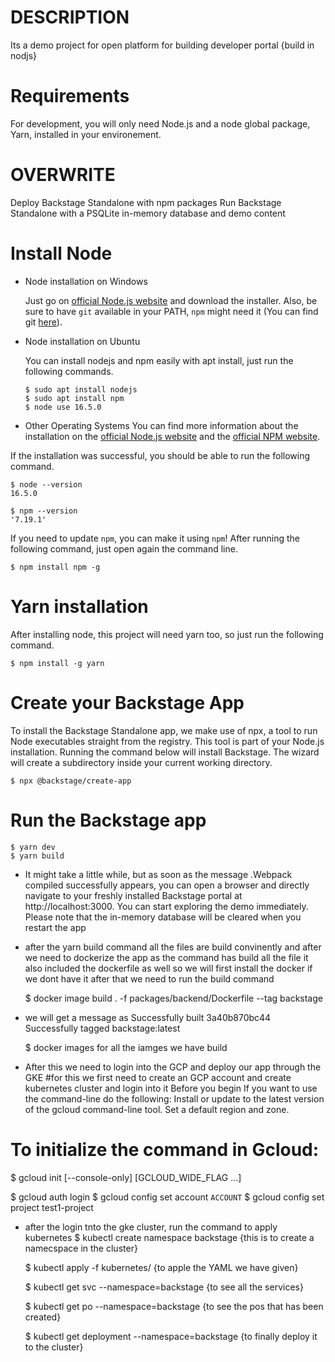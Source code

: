 # DESCRIPTION
Its a demo project for open platform for building developer portal {build in nodjs} 

# Requirements

For development, you will only need Node.js and a node global package, Yarn, installed in your environement.


# OVERWRITE
Deploy Backstage Standalone with npm packages
Run Backstage Standalone with a PSQLite in-memory database and demo content


# Install Node
- Node installation on Windows

  Just go on [official Node.js website](https://nodejs.org/) and download the installer.
Also, be sure to have `git` available in your PATH, `npm` might need it (You can find git [here](https://git-scm.com/)).

- Node installation on Ubuntu

  You can install nodejs and npm easily with apt install, just run the following commands.

      $ sudo apt install nodejs
      $ sudo apt install npm
      $ node use 16.5.0
-  Other Operating Systems
  You can find more information about the installation on the [official Node.js website](https://nodejs.org/) and the [official NPM website](https://npmjs.org/).

If the installation was successful, you should be able to run the following command.

    $ node --version
    16.5.0

    $ npm --version
    '7.19.1'
    
If you need to update `npm`, you can make it using `npm`! After running the following command, just open again the command line.

    $ npm install npm -g

# Yarn installation
  After installing node, this project will need yarn too, so just run the following command.

    $ npm install -g yarn

# Create your Backstage App
To install the Backstage Standalone app, we make use of npx, a tool to run Node executables straight from the registry. This tool is part of your Node.js installation. Running the command below will install Backstage. The wizard will create a subdirectory inside your current working directory.

    $ npx @backstage/create-app

# Run the Backstage app
    $ yarn dev
    $ yarn build
    
- It might take a little while, but as soon as the message .Webpack compiled successfully appears, you can open a browser and directly navigate to your freshly installed Backstage portal at http://localhost:3000. You can start exploring the demo immediately. Please note that the in-memory database will be cleared when you restart the app

- after the yarn build command all the files are build convinently and after we need to dockerize the app as the command has build all the file it also included the dockerfile as well so we will first install the docker if we dont have it after that we need to run the build command 

    $ docker image build . -f packages/backend/Dockerfile --tag backstage
- we will get a message as 
Successfully built 3a40b870bc44
Successfully tagged backstage:latest

    $ docker images
    for all the iamges we have build 
    
- After this we need to login into the GCP and deploy our app through the GKE
#for this we first need to create an GCP account and create kubernetes cluster and login into it
    Before you begin
If you want to use the command-line do the following:
Install or update to the latest version of the gcloud command-line tool.
Set a default region and zone.

# To initialize the command in Gcloud:
   $ gcloud init [--console-only] [GCLOUD_WIDE_FLAG …]

   $ gcloud auth login
   $ gcloud config set account `ACCOUNT`
   $ gcloud config set project test1-project

- after the login tnto the gke cluster, run the command to apply kubernetes
    $ kubectl create namespace backstage
{this is to create a namecspace in the cluster}

   $ kubectl apply -f kubernetes/
{to apple the YAML we have given}

   $ kubectl get svc --namespace=backstage
{to see all the services}

   $ kubectl get po --namespace=backstage
{to see the pos that has been created}

   $ kubectl get deployment --namespace=backstage
{to finally deploy it to the cluster}













